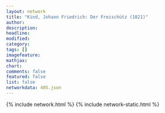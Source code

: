 ```yaml
---
layout: network
title: "Kind, Johann Friedrich: Der Freischütz (1821)"
author:
description:
headline:
modified:
category:
tags: []
imagefeature: 
mathjax: 
chart: 
comments: false
featured: false
list: false
networkdata: 405.json
---
```

{% include network.html %}
{% include network-static.html %}
